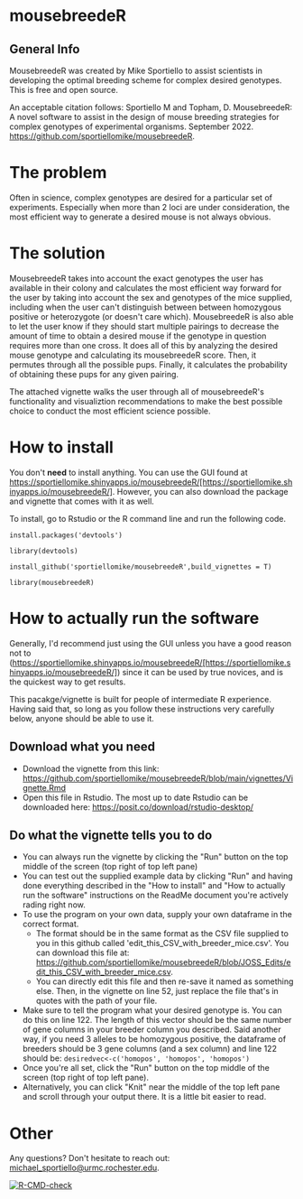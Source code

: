 # mousebreedeR

## General Info
MousebreedeR was created by Mike Sportiello to assist scientists in developing the optimal breeding scheme for complex desired genotypes. This is free and open source. 

An acceptable citation follows: Sportiello M and Topham, D. MousebreedeR: A novel software to assist in the design of mouse breeding strategies for complex genotypes of experimental organisms. September 2022. https://github.com/sportiellomike/mousebreedeR.

# The problem
Often in science, complex genotypes are desired for a particular set of experiments. Especially when more than 2 loci are under consideration, the most efficient way to generate a desired mouse is not always obvious. 

# The solution
MousebreedeR takes into account the exact genotypes the user has available in their colony and calculates the most efficient way forward for the user by taking into account the sex and genotypes of the mice supplied, including when the user can't distinguish between between homozygous positive or heterozygote (or doesn't care which). MousebreedeR is also able to let the user know if they should start multiple pairings to decrease the amount of time to obtain a desired mouse if the genotype in question requires more than one cross. It does all of this by analyzing the desired mouse genotype and calculating its mousebreedeR score. Then, it permutes through all the possible pups. Finally, it calculates the probability of obtaining these pups for any given pairing. 

The attached vignette walks the user through all of mousebreedeR's functionality and visualiztion recommendations to make the best possible choice to conduct the most efficient science possible. 

# How to install
You don't __need__ to install anything. You can use the GUI found at https://sportiellomike.shinyapps.io/mousebreedeR/[https://sportiellomike.shinyapps.io/mousebreedeR/]. However, you can also download the package and vignette that comes with it as well.

To install, go to Rstudio or the R command line and run the following code.

`install.packages('devtools')`

`library(devtools)`

`install_github('sportiellomike/mousebreedeR',build_vignettes = T)`

`library(mousebreedeR)`

# How to actually run the software
Generally, I'd recommend just using the GUI unless you have a good reason not to (https://sportiellomike.shinyapps.io/mousebreedeR/[https://sportiellomike.shinyapps.io/mousebreedeR/]) since it can be used by true novices, and is the quickest way to get results.

This pacakge/vignette is built for people of intermediate R experience. Having said that, so long as you follow these instructions very carefully below, anyone should be able to use it. 

## Download what you need
* Download the vignette from this link: https://github.com/sportiellomike/mousebreedeR/blob/main/vignettes/Vignette.Rmd
* Open this file in Rstudio. The most up to date Rstudio can be downloaded here: https://posit.co/download/rstudio-desktop/

## Do what the vignette tells you to do
* You can always run the vignette by clicking the "Run" button on the top middle of the screen (top right of top left pane)
* You can test out the supplied example data by clicking "Run" and having done everything described in the "How to install" and "How to actually run the software" instructions on the ReadMe document you're actively rading right now.
* To use the program on your own data, supply your own dataframe in the correct format. 
	* The format should be in the same format as the CSV file supplied to you in this github called 'edit_this_CSV_with_breeder_mice.csv'. You can download this file at: https://github.com/sportiellomike/mousebreedeR/blob/JOSS_Edits/edit_this_CSV_with_breeder_mice.csv. 
	* You can directly edit this file and then re-save it named as something else. Then, in the vignette on line 52, just replace the file that's in quotes with the path of your file.
* Make sure to tell the program what your desired genotype is. You can do this on line 122. The length of this vector should be the same number of gene columns in your breeder column you described. Said another way, if you need 3 alleles to be homozygous positive, the dataframe of breeders should be 3 gene columns (and a sex column) and line 122 should be: `desiredvec<-c('homopos', 'homopos', 'homopos')`
* Once you're all set, click the "Run" button on the top middle of the screen (top right of top left pane). 
* Alternatively, you can click "Knit" near the middle of the top left pane and scroll through your output there. It is a little bit easier to read.

# Other
Any questions? Don't hesitate to reach out: michael_sportiello@urmc.rochester.edu.


<!-- badges: start -->
[![R-CMD-check](https://github.com/sportiellomike/mousebreedeR/actions/workflows/R-CMD-check.yaml/badge.svg)](https://github.com/sportiellomike/mousebreedeR/actions/workflows/R-CMD-check.yaml)
<!-- badges: end -->
